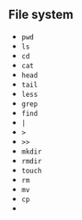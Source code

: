## File system
- `pwd`
- `ls`
- `cd`
- `cat`
- `head`
- `tail`
- `less`
- `grep`
- `find`
- `|`
- `>`
- `>>`
- `mkdir`
- `rmdir`
- `touch`
- `rm`
- `mv`
- `cp`
- 
